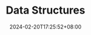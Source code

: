---
weight: 4
title: "Data Structures"
description: ""
icon: "article"
date: "2024-02-20T17:25:52+08:00"
lastmod: "2024-02-20T17:25:52+08:00"
draft: false
toc: true
---